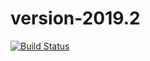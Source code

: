 # version-2019.2

[![Build Status](https://travis-ci.org/DanielBalda/version-2019.2.svg?branch=master)](https://travis-ci.org/DanielBalda/version-2019.2)
